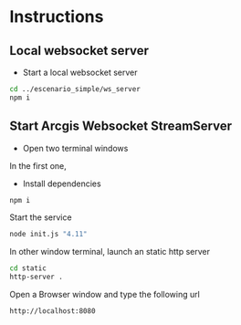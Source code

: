 # Instructions

## Local websocket server

- Start a local websocket server

```bash
cd ../escenario_simple/ws_server
npm i
```


## Start Arcgis Websocket StreamServer

- Open two terminal windows

In the first one,

- Install dependencies
```bash
npm i
```

Start the service

```bash
node init.js "4.11"
```

In other window terminal, launch an static http server

```bash
cd static
http-server .
```

Open a Browser window and type the following url

```bash
http://localhost:8080
```
